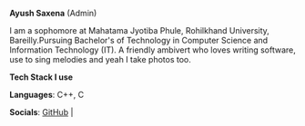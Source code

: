 **Ayush Saxena** (Admin)

I am a sophomore at Mahatama Jyotiba Phule, Rohilkhand University, Bareilly.Pursuing Bachelor's of Technology in Computer Science and Information Technology (IT).
A friendly ambivert who loves writing software, use to sing melodies and yeah I take photos too.

**Tech Stack I use**

**Languages**: C++, C



**Socials**:
[GitHub](https://github.com/Ayush4402) |

